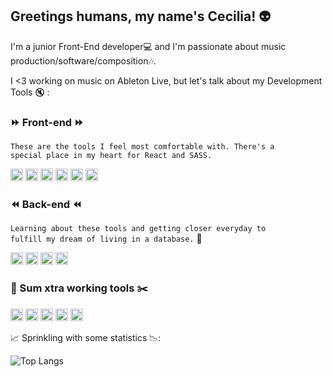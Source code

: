 ## Greetings humans, my name's Cecilia! :alien:

I'm a junior Front-End developer:computer: and I'm passionate about music production/software/composition:notes:.

I <3 working on music on Ableton Live, but let's talk about my Development Tools :mute: : 

### :fast_forward: Front-end :fast_forward:

<code>These are the tools I feel most comfortable with. There's a special place in my heart for React and SASS.</code>

<p float="left"> 
<img height="20" src="https://camo.githubusercontent.com/c3d5a6c52978ae0176213b70f6a6733b2bfc379dd707648ab5058da3b48f097c/68747470733a2f2f696d672e736869656c64732e696f2f62616467652f48544d4c352d4533344632363f7374796c653d666c6174266c6162656c266c6f676f3d68746d6c35266c6f676f436f6c6f723d7768697465">
<img height="20" src="https://camo.githubusercontent.com/18706113cd59a36fb6f345a2a64aabe59e5a2e11aa9cf6a904323b30b986f4d9/68747470733a2f2f696d672e736869656c64732e696f2f62616467652f435353332d3135373242363f7374796c653d666c6174266c6162656c266c6f676f3d63737333266c6f676f436f6c6f723d7768697465">
<img height="20" src="https://camo.githubusercontent.com/83235f362e39910ca7f685d47fb36a5e1c3b438124f54c72e85736d5e2e40889/68747470733a2f2f696d672e736869656c64732e696f2f62616467652f536173732d4343363639393f7374796c653d666c6174266c6162656c266c6f676f3d73617373266c6f676f436f6c6f723d7768697465">
<img height="20" src="https://camo.githubusercontent.com/c5b174324c9238f02b9afc571d630036f008c13104ff5cb42f9047cab9e5f085/68747470733a2f2f696d672e736869656c64732e696f2f62616467652f426f6f7473747261702d3536334437433f7374796c653d666c6174266c6162656c266c6f676f3d626f6f747374726170266c6f676f436f6c6f723d7768697465">
<img height="20" src="https://camo.githubusercontent.com/a9c450c418ad659a7b6fd7b92881b296db2bde2e13fbbe91f9bb11294fab4edf/68747470733a2f2f696d672e736869656c64732e696f2f62616467652f4a6176615363726970742d3332333333303f7374796c653d666c6174266c6162656c266c6f676f3d6a617661736372697074266c6f676f436f6c6f723d463744463145">
<img height="20" src="https://camo.githubusercontent.com/45592c6a0925a46b074239c951d470d9ad332a8d4af4b1370a4a65832dd48e74/68747470733a2f2f696d672e736869656c64732e696f2f62616467652f52656163742d3230323332413f7374796c653d666c6174266c6162656c266c6f676f3d7265616374266c6f676f436f6c6f723d363144414642">
</p>

### :rewind: Back-end :rewind:

<code>Learning about these tools and getting closer everyday to fulfill my dream of living in a database.</code> :file_folder:

<p float="left">
<img height="20" src="https://camo.githubusercontent.com/597cb643280aa8e4a918c4df2590865c20434dda906426b05169e26a45c67946/68747470733a2f2f696d672e736869656c64732e696f2f62616467652f4e6f64652e6a732d3433383533443f7374796c653d666c6174266c6162656c266c6f676f3d6e6f64652e6a73266c6f676f436f6c6f723d7768697465">
<img height="20" src="https://camo.githubusercontent.com/e3f624d3f915e6b4957e75155d0291913f024be20c7995769ffec5c8f9221d67/68747470733a2f2f696d672e736869656c64732e696f2f62616467652f457870726573732e6a732d3430344435393f7374796c653d666c6174266c6162656c266c6f676f3d65787072657373266c6f676f436f6c6f723d7768697465">
<img height="20" src="https://camo.githubusercontent.com/c3fbb6a6cf0486584ef48ff4c8d74ad599ee3db1830c4e2cce8d3e09a920d34d/68747470733a2f2f696d672e736869656c64732e696f2f62616467652f53514c6974652d3037343035453f7374796c653d666c6174266c6162656c266c6f676f3d73716c697465266c6f676f436f6c6f723d7768697465">
<img height="20" src="https://camo.githubusercontent.com/b34364bd16db0a2c5126530de8828c1f6a83c95f351141245cf4e0eb9955ba27/68747470733a2f2f696d672e736869656c64732e696f2f62616467652f4d7953514c2d3030303030463f7374796c653d666c6174266c6162656c266c6f676f3d6d7973716c266c6f676f436f6c6f723d7768697465"> 
</p>

### :triangular_ruler: Sum xtra working tools :scissors:

<p float="left"> 
<img height="20" src="https://camo.githubusercontent.com/de060ad512043abf6ce5bf047be83ab0acbbc2f4c478df91aafb8119993adb1b/68747470733a2f2f696d672e736869656c64732e696f2f62616467652f2d6769742d4630353033322e7376673f7374796c653d666c6174266c6162656c266c6f676f3d676974266c6f676f436f6c6f723d7768697465">
<img height="20" src="https://camo.githubusercontent.com/19fd23fc04f7404620653bc47bfe02914b05c735cb102bf3c526d2455acc6cb6/68747470733a2f2f696d672e736869656c64732e696f2f62616467652f2d6e706d2d4343333533342e7376673f7374796c653d666c6174266c6162656c266c6f676f3d6e706d266c6f676f436f6c6f723d7768697465">
<img height="20" src="https://camo.githubusercontent.com/e6c97326404d6b8121e5f960e47cac4c1ad0795fb1be151e85edd8d6018ef4e0/68747470733a2f2f696d672e736869656c64732e696f2f62616467652f2d67756c702d6366343634372e7376673f7374796c653d666c6174266c6162656c266c6f676f3d67756c70266c6f676f436f6c6f723d7768697465">
<img height="20" src="https://camo.githubusercontent.com/b34364bd16db0a2c5126530de8828c1f6a83c95f351141245cf4e0eb9955ba27/68747470733a2f2f696d672e736869656c64732e696f2f62616467652f4d7953514c2d3030303030463f7374796c653d666c6174266c6162656c266c6f676f3d6d7973716c266c6f676f436f6c6f723d7768697465"> 
 <img height="20" src="https://camo.githubusercontent.com/31d79cd7978fd59e2cfb1cb2b91279ae0b4fcfdd3a3e86741eaddcb145987948/68747470733a2f2f696d672e736869656c64732e696f2f62616467652f2d5653253230436f64652d3030374143432e7376673f7374796c653d666c6174266c6162656c266c6f676f3d76697375616c2d73747564696f2d636f6465266c6f676f436f6c6f723d7768697465"> 
</p>

:chart_with_upwards_trend: 	Sprinkling with some statistics :chart_with_downwards_trend:: 


![Top Langs](https://github-readme-stats.vercel.app/api/top-langs/?username=ctalloc&theme=tokyonight)




<!--
**ctalloc/ctalloc** is a ✨ _special_ ✨ repository because its `README.md` (this file) appears on your GitHub profile.

Here are some ideas to get you started:

- 🔭 I’m currently working on ...
- 🌱 I’m currently learning ...
- 👯 I’m looking to collaborate on ...
- 🤔 I’m looking for help with ...
- 💬 Ask me about ...
- 📫 How to reach me: ...
- 😄 Pronouns: ...
- ⚡ Fun fact: ...
-->
